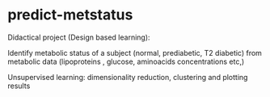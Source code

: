 # predict-metstatus

Didactical project (Design based learning): 

Identify metabolic status of a subject (normal, prediabetic, T2 diabetic) from metabolic data (lipoproteins , glucose, aminoacids concentrations etc,)

Unsupervised learning: dimensionality reduction, clustering and plotting results
